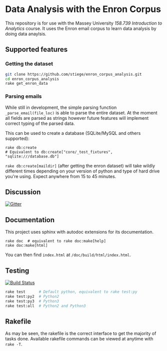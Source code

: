 # Data Analysis with the Enron Corpus

This repository is for use with the Massey University *158.739 Introduction to Analytics* course. It uses the Enron email corpus to learn data analysis by doing data anaylsis.

## Supported features

### Getting the dataset

```bash
git clone https://github.com/stiege/enron_corpus_analysis.git
cd enron_corpus_analysis
rake get_enron_data
```

### Parsing emails

While still in development, the simple parsing function `_parse_email(file_loc)` is able to parse the entire dataset. At the moment all fields are parsed as strings however future features will implement correct typing of the parsed data.

This can be used to create a database (SQLite/MySQL and others supported):

```
rake db:create
# Equivalent to db:create["core/_test_fixtures", "sqlite:///database.db"]
```

`rake db:create[maildir]` (after getting the enron dataset) will take wildly different times depending on your version of python and type of hard drive you're using. Expect anywhere from 15 to 45 minutes.

## Discussion

[![Gitter](https://badges.gitter.im/stiege/enron_corpus_analysis.svg)](https://gitter.im/stiege/enron_corpus_analysis?utm_source=badge&utm_medium=badge&utm_campaign=pr-badge)

## Documentation

This project uses sphinx with autodoc extensions for its documentation.

```
rake doc  # equivalent to rake doc:make[help]
rake doc:make[html]
```

You can then find `index.html` at `/doc/build/html/index.html`.

## Testing

[![Build Status](https://secure.travis-ci.org/stiege/enron_corpus_analysis.png?branch=master)](http://travis-ci.org/stiege/enron_corpus_analysis)


```bash
rake test      # Default python, equivalent to rake test:py
rake test:py2  # Python2
rake test:py3  # Python3
rake test:all  # Python2 and Python3
```

## Rakefile

As may be seen, the rakefile is the correct interface to get the majority of tasks done. Available rakefile commands can be viewed at anytime with `rake -T`.
